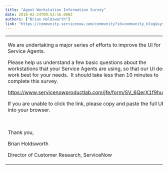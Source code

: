 ```yaml
---
title: "Agent Workstation Information Survey"
date: 2018-02-24T00:52:16.000Z
authors: ["Brian Holdsworth"]
link: "https://community.servicenow.com/community?id=community_blog&sys_id=2da8cd5cdb281bc0852c7a9e0f9619b2"
---
```

<table width="100%"><tbody><tr><td>
<p>We are undertaking a major series of efforts to improve the UI for Service Agents.</p>
<p>Please help us understand a few basic questions about the workstations that your Service Agents are using, so that our UI designs work best for your needs.  It should take less than 10 minutes to complete this survey. </p>
<p><a href="https://www.servicenowproductlab.com/jfe/form/SV_6QerX1f9hu3pqIJ" target="_blank" rel="nofollow">https://www.servicenowproductlab.com/jfe/form/SV_6QerX1f9hu3pqIJ</a></p>
<p>If you are unable to click the link, please copy and paste the full URL into your browser.</p>
<p> </p>
<p>Thank you,</p>
<p>Brian Holdsworth</p>
<p>Director of Customer Research, ServiceNow</p>
</td></tr></tbody></table>